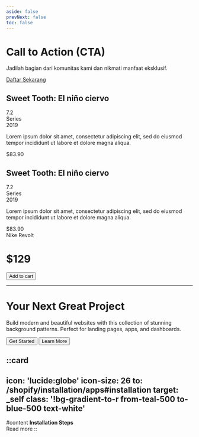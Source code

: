 ```yaml
---
aside: false
prevNext: false
toc: false
---
```


<div 
  class="relative w-full h-full bg-cover bg-center flex items-center justify-center p-8 my-8 dui-bg-fixed"
  style="background-image: url('/1banner_0128cc4f-1cf0-4f6d-b488-b040099a2d90_1024x1024.webp');">
  <div class="p-8 bg-gray-300/40 backdrop-blur-md text-gray-900/90 rounded-xl shadow-lg text-center w-full max-w-full mx-2">
    <h1 class="text-4xl font-bold mb-4">Call to Action (CTA)</h1>
    <p class="text-lg mb-8">Jadilah bagian dari komunitas kami dan nikmati manfaat eksklusif.</p>
    <a href="https://github.com/idugeni" target="_blank" rel="noopener noreferrer"
       class="btn btn-neutral btn-wide">Daftar Sekarang</a>
  </div>
</div>



<!-- component -->
  
  <div class="py-3 sm:max-w-xl sm:mx-auto">
    <div class="bg-white shadow-lg border-gray-100 max-h-80	 border sm:rounded-3xl p-8 flex space-x-8">
      <div class="h-48 overflow-visible w-1/2">
          <img class="rounded-3xl shadow-lg" src="/e75624a5-265e-4cbf-aa1a-4a244ea5e6bf.webp" alt="">
      </div>
      <div class="flex flex-col w-1/2 space-y-4">
        <div class="flex justify-between items-start">
          <h2 class="text-3xl font-bold">Sweet Tooth: El niño ciervo</h2>
          <div class="bg-yellow-400 font-bold rounded-xl p-2">7.2</div>
        </div>
        <div>
          <div class="text-sm text-gray-400">Series</div>
          <div class="text-lg text-gray-800">2019</div>
        </div>
          <p class=" text-gray-400 max-h-40 overflow-y-hidden">Lorem ipsum dolor sit amet, consectetur adipiscing elit, sed do eiusmod tempor incididunt ut labore et dolore magna aliqua.</p>
        <div class="flex text-2xl font-bold text-a">$83.90</div>
    </div>
  </div>
  
</div>

<div class="py-3 sm:max-w-xl sm:mx-auto">
  <div class="bg-white dark:bg-gray-900 shadow-lg border border-gray-100 dark:border-gray-700 max-h-80 sm:rounded-3xl p-8 flex space-x-8">
    <div class="h-48 overflow-visible">
      <img class="rounded-3xl shadow-lg" src="/cbf19d3b-c17f-4162-8356-f0f7287e663f.webp" alt="">
    </div>
    <div class="flex flex-col w-1/2 space-y-4">
      <div class="flex justify-between items-start">
        <h2 class="text-3xl font-bold text-gray-900 dark:text-white">Sweet Tooth: El niño ciervo</h2>
        <div class="bg-yellow-400 dark:bg-yellow-500 font-bold rounded-xl p-2">7.2</div>
      </div>
      <div>
        <div class="text-sm text-gray-400 dark:text-gray-300">Series</div>
        <div class="text-lg text-gray-800 dark:text-gray-100">2019</div>
      </div>
      <p class="text-gray-400 dark:text-gray-300 max-h-40 overflow-y-hidden">
        Lorem ipsum dolor sit amet, consectetur adipiscing elit, sed do eiusmod tempor incididunt ut labore et dolore magna aliqua.
      </p>
      <div class="flex text-2xl font-bold text-gray-900 dark:text-white">$83.90</div>
    </div>
  </div>
</div>


<!-- component -->
<div class="flex flex-col justify-center items-center max-w-sm mx-auto my-8">
  <div style="background-image: url(/cbf19d3b-c17f-4162-8356-f0f7287e663f.webp)"
       class="bg-gray-300 h-64 w-full rounded-lg shadow-md bg-cover bg-center"></div>
  <div class="w-56 md:w-64 bg-white -mt-10 shadow-lg rounded-lg overflow-hidden">
    <div class="py-2 text-center font-bold uppercase tracking-wide text-gray-800">Nike Revolt</div>
    <div class="flex items-center justify-between py-2 px-3 bg-gray-400">
      <h1 class="text-gray-800 font-bold ">$129</h1>
      <button class=" bg-gray-800 text-xs text-white px-2 py-1 font-semibold rounded uppercase hover:bg-gray-700">Add to cart</button>
    </div>
  </div>
</div>



<div class="fixed inset-0 -z-10">
        <div class="absolute inset-0 bg-[radial-gradient(#e5e7eb_1px,transparent_1px)] [&>div]:[background-size:16px_16px] [&>div]:[mask-image:radial-gradient(ellipse_50%_50%_at_50%_50%,#000_70%,transparent_100%)]"></div>
        <div class="absolute top-1/4 left-1/4 w-48 h-48 sm:w-96 sm:h-96 bg-violet-500/10 rounded-full filter blur-3xl"></div>
        <div class="absolute bottom-1/4 right-1/4 w-48 h-48 sm:w-96 sm:h-96 bg-fuchsia-500/10 rounded-full filter blur-3xl"></div>
    </div>





---

<div class="relative h-screen">
  <!-- Background Pattern -->
  <div class="absolute inset-0">
    <div class="relative h-full w-full bg-red [&>div]:absolute [&>div]:h-full [&>div]:w-full [&>div]:bg-[radial-gradient(#e5e7eb_1px,transparent_1px)] [&>div]:[background-size:16px_16px] [&>div]:[mask-image:radial-gradient(ellipse_50%_50%_at_50%_50%,#000_70%,transparent_100%)]">
    <div></div>
    
  </div>
  </div>
  
  <!-- Hero Content -->
  <div class="relative z-10 flex h-full flex-col items-center justify-center px-4">
    <div class="max-w-3xl text-center">
      <h1 class="mb-8 text-4xl font-bold tracking-tight sm:text-6xl lg:text-7xl text-slate-900">
        Your Next Great
        <span class="text-sky-900">Project</span>
      </h1>
      <p class="mx-auto mb-8 max-w-2xl text-lg text-slate-700">
        Build modern and beautiful websites with this collection of stunning background patterns. 
        Perfect for landing pages, apps, and dashboards.
      </p>
      <div class="flex flex-wrap justify-center gap-4">
        <button class="rounded-lg px-6 py-3 font-medium bg-sky-900 text-white hover:bg-sky-800">
          Get Started
        </button>
        <button class="rounded-lg border px-6 py-3 font-medium border-slate-200 bg-white text-slate-900 hover:bg-slate-50">
          Learn More
        </button>
      </div>
    </div>
  </div>
</div>



::card
---
icon: 'lucide:globe'
icon-size: 26
to: /shopify/installation/apps#installation
target: _self
class: '!bg-gradient-to-r from-teal-500 to-blue-500 text-white'
---
#content
**Installation Steps** <br>
Read more
::

